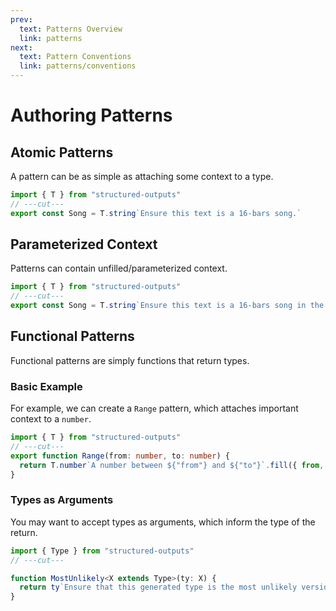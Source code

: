 ```yaml
---
prev:
  text: Patterns Overview
  link: patterns
next:
  text: Pattern Conventions
  link: patterns/conventions
---
```


# Authoring Patterns

## Atomic Patterns

A pattern can be as simple as attaching some context to a type.

```ts twoslash
import { T } from "structured-outputs"
// ---cut---
export const Song = T.string`Ensure this text is a 16-bars song.`
```

## Parameterized Context

Patterns can contain unfilled/parameterized context.

```ts twoslash
import { T } from "structured-outputs"
// ---cut---
export const Song = T.string`Ensure this text is a 16-bars song in the style of ${"song_style"}.`
```

## Functional Patterns

Functional patterns are simply functions that return types.

### Basic Example

For example, we can create a `Range` pattern, which attaches important context to a `number`.

```ts twoslash
import { T } from "structured-outputs"
// ---cut---
export function Range(from: number, to: number) {
  return T.number`A number between ${"from"} and ${"to"}`.fill({ from, to })
}
```

### Types as Arguments

You may want to accept types as arguments, which inform the type of the return.

```ts twoslash
import { Type } from "structured-outputs"
// ---cut---

function MostUnlikely<X extends Type>(ty: X) {
  return ty`Ensure that this generated type is the most unlikely version of itself.`
}
```
